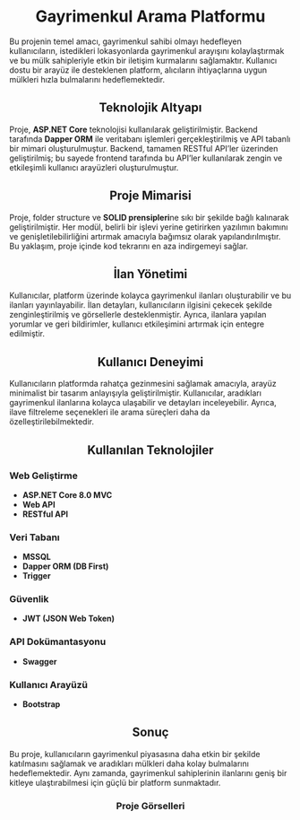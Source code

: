 <h1 align="center">Gayrimenkul Arama Platformu</h1>

Bu projenin temel amacı, gayrimenkul sahibi olmayı hedefleyen kullanıcıların, istedikleri lokasyonlarda gayrimenkul arayışını kolaylaştırmak ve bu mülk sahipleriyle etkin bir iletişim kurmalarını sağlamaktır. Kullanıcı dostu bir arayüz ile desteklenen platform, alıcıların ihtiyaçlarına uygun mülkleri hızla bulmalarını hedeflemektedir.

<h2 align="center">Teknolojik Altyapı</h2>

Proje, **ASP.NET Core** teknolojisi kullanılarak geliştirilmiştir. Backend tarafında **Dapper ORM** ile veritabanı işlemleri gerçekleştirilmiş ve API tabanlı bir mimari oluşturulmuştur. Backend, tamamen RESTful API’ler üzerinden geliştirilmiş; bu sayede frontend tarafında bu API’ler kullanılarak zengin ve etkileşimli kullanıcı arayüzleri oluşturulmuştur.

<h2 align="center">Proje Mimarisi</h2>

Proje, folder structure ve **SOLID prensipleri**ne sıkı bir şekilde bağlı kalınarak geliştirilmiştir. Her modül, belirli bir işlevi yerine getirirken yazılımın bakımını ve genişletilebilirliğini artırmak amacıyla bağımsız olarak yapılandırılmıştır. Bu yaklaşım, proje içinde kod tekrarını en aza indirgemeyi sağlar.

<h2 align="center">İlan Yönetimi</h2>

Kullanıcılar, platform üzerinde kolayca gayrimenkul ilanları oluşturabilir ve bu ilanları yayınlayabilir. İlan detayları, kullanıcıların ilgisini çekecek şekilde zenginleştirilmiş ve görsellerle desteklenmiştir. Ayrıca, ilanlara yapılan yorumlar ve geri bildirimler, kullanıcı etkileşimini artırmak için entegre edilmiştir.

<h2 align="center">Kullanıcı Deneyimi</h2>

Kullanıcıların platformda rahatça gezinmesini sağlamak amacıyla, arayüz minimalist bir tasarım anlayışıyla geliştirilmiştir. Kullanıcılar, aradıkları gayrimenkul ilanlarına kolayca ulaşabilir ve detayları inceleyebilir. Ayrıca, ilave filtreleme seçenekleri ile arama süreçleri daha da özelleştirilebilmektedir.

<h2 align="center">Kullanılan Teknolojiler</h2>

### Web Geliştirme
- **ASP.NET Core 8.0 MVC**
- **Web API**
- **RESTful API**

### Veri Tabanı
- **MSSQL**
- **Dapper ORM (DB First)**
- **Trigger**

### Güvenlik
- **JWT (JSON Web Token)**

### API Dokümantasyonu
- **Swagger**

### Kullanıcı Arayüzü
- **Bootstrap**

<h2 align="center">Sonuç</h2>

Bu proje, kullanıcıların gayrimenkul piyasasına daha etkin bir şekilde katılmasını sağlamak ve aradıkları mülkleri daha kolay bulmalarını hedeflemektedir. Aynı zamanda, gayrimenkul sahiplerinin ilanlarını geniş bir kitleye ulaştırabilmesi için güçlü bir platform sunmaktadır.

### <h3 align="center"> Proje Görselleri </h3>
